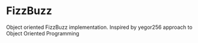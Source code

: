 # FizzBuzz
Object oriented FizzBuzz implementation. Inspired by yegor256 approach to Object Oriented Programming
